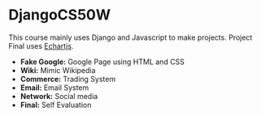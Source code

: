 # DjangoCS50W

This course mainly uses Django and Javascript to make projects. Project Final uses [Echartjs](https://echarts.apache.org/en/index.html). 



<ul>
  <li><b>Fake Google:</b> Google Page using HTML and CSS</li>
  <li><b>Wiki:</b> Mimic Wikipedia</li>
  <li><b>Commerce:</b> Trading System</li>
  <li><b>Email:</b> Email System</li>
  <li><b>Network:</b> Social media</li>
  <li><b>Final:</b> Self Evaluation</li>
</ul>
